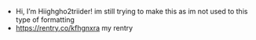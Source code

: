 -  Hi, I’m Hiighgho2triider! im still trying to make this as im not used to this type of formatting
-  https://rentry.co/kfhgnxra my rentry
